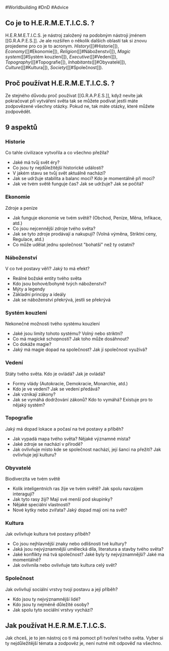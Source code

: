 #Worldbuilding #DnD #Advice

## Co je to H.E.R.M.E.T.I.C.S. ?
H.E.R.M.E.T.I.C.S. je nástroj založený na podobným nástroji jménem [[G.R.A.P.E.S.]]. Je ale rozšířen o několik dalších oblastí tak si znovu projedeme pro co je to acronym. *History*([[#Historie]]), *Economy*([[#Ekonomie]]), *Religion*([[#Náboženství]]), *Magic system*([[#Systém kouzlení]]), *Executive*([[#Vedení]]), *Topography*([[#Topografie]]), *Inhabitants*([[#Obyvatelé]]), *Culture*([[#Kultura]]), *Society*([[#Společnost]]).
## Proč používat H.E.R.M.E.T.I.C.S. ?
Ze stejného důvodu proč používat [[G.R.A.P.E.S.]], když nevíte jak pokračovat při vytváření světa tak se můžete podívat jestli máte zodpovězené všechny otázky. Pokud ne, tak máte otázky, které můžete zodpovědět.
## 9 aspektů
### Historie  
Co tahle civilizace vytvořila a co všechno přežila?

- Jaké má tvůj svět éry?
- Co jsou ty nejdůležitější historické události?
- V jakém stavu se tvůj svět aktuálně nachází?
- Jak se udržuje stabilita a balanc moci? Kdo je momentálně při moci?
- Jak ve tvém světě funguje čas? Jak se udržuje? Jak se počítá?
### Ekonomie
Zdroje a peníze

- Jak funguje ekonomie ve tvém světě? (Obchod, Peníze, Měna, Infikace, atd.)
- Co jsou nejcennější zdroje tvého světa?
- Jak se tyto zdroje prodávají a nakupují? (Volná výměna, Striktní ceny, Regulace, atd.)
- Co může udělat jednu společnost "bohatší" než ty ostatní?
### Náboženství
V co tvé postavy věří? Jaký to má efekt?

- Reálné božské entity tvého světa
- Kdo jsou bohové/bohyně tvých náboženství?
- Mýty a legendy
- Základní principy a ideály
- Jak se náboženství překrývá, jestli se překrývá
### Systém kouzlení
Nekonečné možnosti tvého systému kouzlení

- Jaké jsou limity tohoto systému? Volný nebo striktní?
- Co má magické schopnosti? Jak toho může dosáhnout?
- Co dokáže magie?
- Jaký má magie dopad na společnost? Jak jí společnost využívá?
### Vedení
Státy tvého světa. Kdo je ovládá? Jak je ovládá?

- Formy vlády (Autokracie, Demokracie, Monarchie, atd.)
- Kdo je ve vedení? Jak se vedení předává?
- Jak vznikají zákony?
- Jak se vymáhá dodržování zákonů? Kdo to vymáhá? Existuje pro to nějaký systém?
### Topografie
Jaký má dopad lokace a počasí na tvé postavy a příběh?

- Jak vypadá mapa tvého světa? Nějaké významné místa?
- Jaké zdroje se nachází v přírodě?
- Jak ovlivňuje místo kde se společnost nachází, její šanci na přežití? Jak ovlivňuje její kulturu?
### Obyvatelé
Biodiverzita ve tvém světě

- Kolik inteligentních ras žije ve tvém světě? Jak spolu navzájem interagují?
- Jak tyto rasy žijí? Mají své menší pod skupinky?
- Nějaké speciální vlastnosti?
- Nové kytky nebo zvířata? Jaký dopad mají oni na svět?
### Kultura
Jak ovlivňuje kultura tvé postavy příběh?

- Co jsou nejhlavnější znaky nebo odlišnosti tvé kultury?
- Jaká jsou nejvýznamnější umělecká díla, literatura a stavby tvého světa?
- Jaké konflikty má tvá společnost? Jaké byly ty nejvýznamnější? Jaké ma momentálně?
- Jak ovlivnila nebo ovlivňuje tato kultura celý svět?
### Společnost
Jak ovlivňují sociální vrstvy tvojí postavu a její příběh?

- Kdo jsou ty nejvýznamnější lidé?
- Kdo jsou ty nejméně důležité osoby?
- Jak spolu tyto sociální vrstvy vychází?
## Jak používat H.E.R.M.E.T.I.C.S.
Jak chceš, je to jen nástroj co ti má pomoct při tvoření tvého světa. Vyber si ty nejdůležitější témata a zodpověz je, není nutné mít odpověď na všechno.